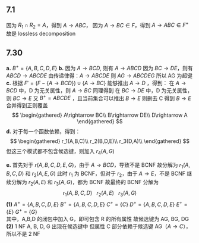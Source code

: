 ## 7.1
因为 $R_1\cap R_2=A$，得到 $A\rightarrow ABC$，
因为 $A\rightarrow BC\in F$，得到 $A\rightarrow ABC\in F^+$
故是 lossless decomposition
## 7.30
**a.**
$B^+=\{A,B,C,D,E\}$
**b.**
因为 $A\rightarrow BCD$, 则有 $A\rightarrow ABCD$
因为 $BC\rightarrow DE$，则有 $ABCD\rightarrow ABCDE$
由传递律得：$A\rightarrow ABCDE$
则 $AG\rightarrow ABCDEG$
所以 AG 为超键
**c.**
根据 $F'=(F-\{A\rightarrow BCD\})\cup\{A\rightarrow BC\}$ 能够推出 $A\rightarrow D$ ，得到：
在 $A\rightarrow BCD$ 中，D 为无关属性，则 $A\rightarrow BC$
同理得到
在 $BC\rightarrow DE$ 中，D 为无关属性，则 $BC\rightarrow E$
又 $B^+=ABCDE$ ，且当前集合可以推出 $B\rightarrow E$
则删去 C 得到  $B\rightarrow E$
合并得到正则覆盖
$$
\begin{gathered}
A\rightarrow BC\\
B\rightarrow DE\\
D\rightarrow A
\end{gathered}
$$
**d.**
对于每一个函数依赖，得到：
$$
\begin{gathered}
r_1(A,B,C)\\
r_2(B,D,E)\\
r_3(D,A)\\
\end{gathered}
$$
但这三个模式都不包含候选键，则加入 $r_4(A,G)$



**e.**
首先对于 $r(A,B,C,D,E,G)$，由于 $A\rightarrow BCD$，导致不是 BCNF
故分解为 $r_1(A,B,C,D)$ 和 $r_2(A,E,G)$
此时 $r_1$ 为 BCNF，但对于 $r_2$，由于 $A\rightarrow E$，不是 BCNF
继续分解为 $r_2(A,E)$ 和 $r_3(A,G)$，都为 BCNF
故最终的 BCNF 分解为
$$
r_1(A,B,C,D)\ \ \ r_2(A,E)\ \ \ r_3(A,G)
$$
**(1)**
$A^+=\{A,B,C,D,E\}$
$B^+=\{A,B,C,D,E\}$
$C^+=\{C\}$
$D^+=\{A,B,C,D,E\}$
$E^+=\{E\}$
$G^+=\{G\}$ \
其中，A,B,D 的闭包中加入 G，即可包含 R 的所有属性
故候选键为 AG, BG, DG
**(2)**
1 NF
A, B, D, G 出现在候选键中
但属性 C 部分依赖于候选键 AG（$A\rightarrow C$），所以不是 2 NF